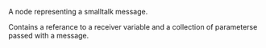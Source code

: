 A node representing a smalltalk message.

Contains a referance to a receiver variable and a collection of parameterse passed with a message.